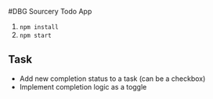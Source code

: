 #DBG Sourcery Todo App

1. ```npm install```
2. ```npm start```


## Task
* Add new completion status to a task (can be a checkbox)
* Implement completion logic as a toggle